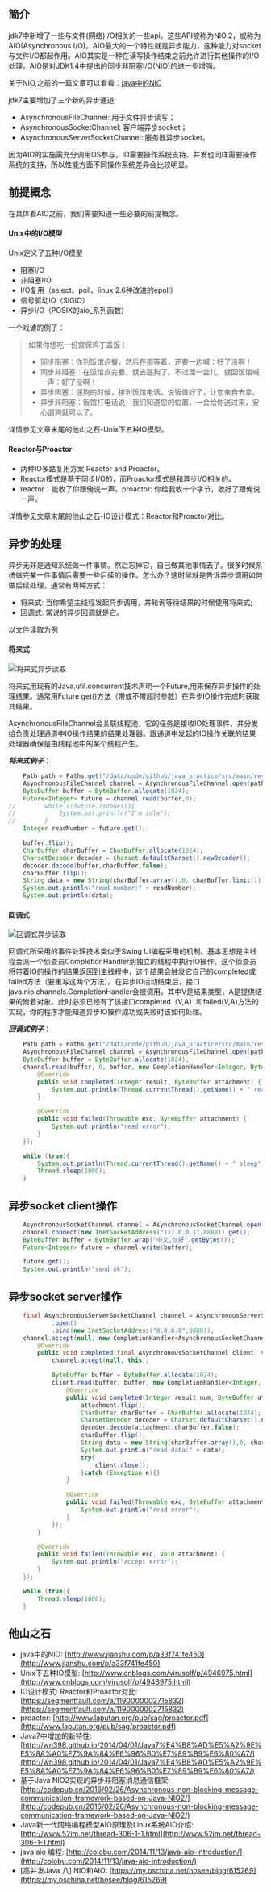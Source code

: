 ## 简介

jdk7中新增了一些与文件(网络)I/O相关的一些api。这些API被称为NIO.2，或称为AIO(Asynchronous I/O)。AIO最大的一个特性就是异步能力，这种能力对socket与文件I/O都起作用。AIO其实是一种在读写操作结束之前允许进行其他操作的I/O处理。AIO是对JDK1.4中提出的同步非阻塞I/O(NIO)的进一步增强。

关于NIO,之前的一篇文章可以看看：[java中的NIO](./java中的NIO.md)

jdk7主要增加了三个新的异步通道:

- AsynchronousFileChannel: 用于文件异步读写；
- AsynchronousSocketChannel: 客户端异步socket；
- AsynchronousServerSocketChannel: 服务器异步socket。

因为AIO的实施需充分调用OS参与，IO需要操作系统支持、并发也同样需要操作系统的支持，所以性能方面不同操作系统差异会比较明显。

## 前提概念
在具体看AIO之前，我们需要知道一些必要的前提概念。

#### Unix中的I/O模型
Unix定义了五种I/O模型
- 阻塞I/O
- 非阻塞I/O
- I/O复用（select、poll、linux 2.6种改进的epoll）
- 信号驱动IO（SIGIO）
- 异步I/O（POSIX的aio_系列函数）

一个戏谑的例子：
>如果你想吃一份宫保鸡丁盖饭： 
>- 同步阻塞：你到饭馆点餐，然后在那等着，还要一边喊：好了没啊！
>- 同步非阻塞：在饭馆点完餐，就去遛狗了。不过溜一会儿，就回饭馆喊一声：好了没啊！ 
>- 异步阻塞：遛狗的时候，接到饭馆电话，说饭做好了，让您亲自去拿。
>- 异步非阻塞：饭馆打电话说，我们知道您的位置，一会给你送过来，安心遛狗就可以了。 

详情参见文章末尾的他山之石-Unix下五种IO模型。

#### Reactor与Proactor

- 两种IO多路复用方案:Reactor and Proactor。
- Reactor模式是基于同步I/O的，而Proactor模式是和异步I/O相关的。
- reactor：能收了你跟俺说一声。proactor: 你给我收十个字节，收好了跟俺说一声。

详情参见文章末尾的他山之石-IO设计模式：Reactor和Proactor对比。

## 异步的处理
异步无非是通知系统做一件事情。然后忘掉它，自己做其他事情去了。很多时候系统做完某一件事情后需要一些后续的操作。怎么办？这时候就是告诉异步调用如何做后续处理。通常有两种方式：

- 将来式: 当你希望主线程发起异步调用，并轮询等待结果的时候使用将来式;
- 回调式: 常说的异步回调就是它。

以文件读取为例
#### 将来式
![将来式异步读取](./../image/java/java中的AIO/将来式异步读取.png)

将来式用现有的Java.util.concurrent技术声明一个Future,用来保存异步操作的处理结果。通常用Future get()方法（带或不带超时参数）在异步IO操作完成时获取其结果。

AsynchronousFileChannel会关联线程池，它的任务是接收IO处理事件，并分发给负责处理通道中IO操作结果的结果处理器。跟通道中发起的IO操作关联的结果处理器确保是由线程池中的某个线程产生。

***将来式例子***：
```java
    Path path = Paths.get("/data/code/github/java_practice/src/main/resources/1log4j.properties");
    AsynchronousFileChannel channel = AsynchronousFileChannel.open(path);
    ByteBuffer buffer = ByteBuffer.allocate(1024);
    Future<Integer> future = channel.read(buffer,0);
//        while (!future.isDone()){
//            System.out.println("I'm idle");
//        }
    Integer readNumber = future.get();

    buffer.flip();
    CharBuffer charBuffer = CharBuffer.allocate(1024);
    CharsetDecoder decoder = Charset.defaultCharset().newDecoder();
    decoder.decode(buffer,charBuffer,false);
    charBuffer.flip();
    String data = new String(charBuffer.array(),0, charBuffer.limit());
    System.out.println("read number:" + readNumber);
    System.out.println(data);
```

#### 回调式
![回调式异步读取](./../image/java/java中的AIO/回调式异步读取.png)

回调式所采用的事件处理技术类似于Swing UI编程采用的机制。基本思想是主线程会派一个侦查员CompletionHandler到独立的线程中执行IO操作。这个侦查员将带着IO的操作的结果返回到主线程中，这个结果会触发它自己的completed或failed方法（要重写这两个方法）。在异步IO活动结束后，接口java.nio.channels.CompletionHandler会被调用，其中V是结果类型，A是提供结果的附着对象。此时必须已经有了该接口completed（V,A）和failed(V,A)方法的实现，你的程序才能知道异步IO操作成功或失败时该如何处理。

***回调式例子***：
```java
    Path path = Paths.get("/data/code/github/java_practice/src/main/resources/1log4j.properties");
    AsynchronousFileChannel channel = AsynchronousFileChannel.open(path);
    ByteBuffer buffer = ByteBuffer.allocate(1024);
    channel.read(buffer, 0, buffer, new CompletionHandler<Integer, ByteBuffer>() {
        @Override
        public void completed(Integer result, ByteBuffer attachment) {
            System.out.println(Thread.currentThread().getName() + " read success!");
        }

        @Override
        public void failed(Throwable exc, ByteBuffer attachment) {
            System.out.println("read error");
        }
    });

    while (true){
        System.out.println(Thread.currentThread().getName() + " sleep");
        Thread.sleep(1000);
    }
```

## 异步socket client操作
```java
    AsynchronousSocketChannel channel = AsynchronousSocketChannel.open();
    channel.connect(new InetSocketAddress("127.0.0.1",8888)).get();
    ByteBuffer buffer = ByteBuffer.wrap("中文,你好".getBytes());
    Future<Integer> future = channel.write(buffer);

    future.get();
    System.out.println("send ok");
```

## 异步socket server操作
```java
    final AsynchronousServerSocketChannel channel = AsynchronousServerSocketChannel
            .open()
            .bind(new InetSocketAddress("0.0.0.0",8888));
    channel.accept(null, new CompletionHandler<AsynchronousSocketChannel, Void>() {
        @Override
        public void completed(final AsynchronousSocketChannel client, Void attachment) {
            channel.accept(null, this);

            ByteBuffer buffer = ByteBuffer.allocate(1024);
            client.read(buffer, buffer, new CompletionHandler<Integer, ByteBuffer>() {
                @Override
                public void completed(Integer result_num, ByteBuffer attachment) {
                    attachment.flip();
                    CharBuffer charBuffer = CharBuffer.allocate(1024);
                    CharsetDecoder decoder = Charset.defaultCharset().newDecoder();
                    decoder.decode(attachment,charBuffer,false);
                    charBuffer.flip();
                    String data = new String(charBuffer.array(),0, charBuffer.limit());
                    System.out.println("read data:" + data);
                    try{
                        client.close();
                    }catch (Exception e){}
                }

                @Override
                public void failed(Throwable exc, ByteBuffer attachment) {
                    System.out.println("read error");
                }
            });
        }

        @Override
        public void failed(Throwable exc, Void attachment) {
            System.out.println("accept error");
        }
    });

    while (true){
        Thread.sleep(1000);
    }
```

## 他山之石
- java中的NIO: [http://www.jianshu.com/p/a33f741fe450](http://www.jianshu.com/p/a33f741fe450)
- Unix下五种IO模型: [http://www.cnblogs.com/virusolf/p/4946975.html](http://www.cnblogs.com/virusolf/p/4946975.html)
- IO设计模式: Reactor和Proactor对比: [https://segmentfault.com/a/1190000002715832](https://segmentfault.com/a/1190000002715832)
- proactor: [http://www.laputan.org/pub/sag/proactor.pdf](http://www.laputan.org/pub/sag/proactor.pdf)
- Java7中增加的新特性: [http://wn398.github.io/2014/04/01/Java7%E4%B8%AD%E5%A2%9E%E5%8A%A0%E7%9A%84%E6%96%B0%E7%89%B9%E6%80%A7/](http://wn398.github.io/2014/04/01/Java7%E4%B8%AD%E5%A2%9E%E5%8A%A0%E7%9A%84%E6%96%B0%E7%89%B9%E6%80%A7/)
- 基于Java NIO2实现的异步非阻塞消息通信框架: [http://codepub.cn/2016/02/26/Asynchronous-non-blocking-message-communication-framework-based-on-Java-NIO2/](http://codepub.cn/2016/02/26/Asynchronous-non-blocking-message-communication-framework-based-on-Java-NIO2/)
- Java新一代网络编程模型AIO原理及Linux系统AIO介绍: [http://www.52im.net/thread-306-1-1.html](http://www.52im.net/thread-306-1-1.html)
- java aio 编程: [http://colobu.com/2014/11/13/java-aio-introduction/](http://colobu.com/2014/11/13/java-aio-introduction/)
- [高并发Java 八] NIO和AIO: [https://my.oschina.net/hosee/blog/615269](https://my.oschina.net/hosee/blog/615269)